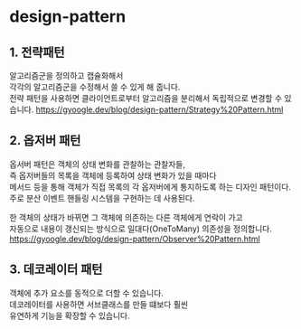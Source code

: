 # design-pattern


## 1. 전략패턴
알고리즘군을 정의하고 캡슐화해서   
각각의 알고리즘군을 수정해서 쓸 수 있게 해 줍니다.   
전략 패턴을 사용하면 클라이언트로부터 알고리즘을 분리해서 독립적으로 변경할 수 있습니다.
https://gyoogle.dev/blog/design-pattern/Strategy%20Pattern.html

## 2. 옵저버 패턴
옵서버 패턴은 객체의 상태 변화를 관찰하는 관찰자들,    
즉 옵저버들의 목록을 객체에 등록하여 상태 변화가 있을 때마다   
메서드 등을 통해 객체가 직접 목록의 각 옵저버에게 통지하도록 하는 디자인 패턴이다.   
주로 분산 이벤트 핸들링 시스템을 구현하는 데 사용된다.

한 객체의 상태가 바뀌면 그 객체에 의존하는 다른 객체에게 연락이 가고   
자동으로 내용이 갱신되는 방식으로
일대다(OneToMany) 의존성을 정의합니다.
https://gyoogle.dev/blog/design-pattern/Observer%20Pattern.html

## 3. 데코레이터 패턴
객체에 추가 요소를 동적으로 더할 수 있습니다.   
데코레이터를 사용하면 서브클래스를 만들 떄보다 훨씬   
유연하게 기능을 확장할 수 있습니다.